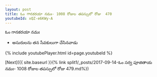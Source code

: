 ```yaml
---
layout: post
title: ఓం గానకరయా నమః- 1008 రోజుల తపస్సులో రోజు  470
youtubeId: xQZ-e6KWy-A
---
```

 
 
 ఓం గానకరయా నమః  
 
 -  అసురులను తన సేవకులుగా చేసినవాడు 
 
  
 
  
 
 
 
 
 
 


{% include youtubePlayer.html id=page.youtubeId %}
 
[Next]({{ site.baseurl }}{% link  split1/_posts/2017-09-14-ఓం సర్వ పూజితాయ నమః- 1008 రోజుల తపస్సులో రోజు  479.md%})
 
